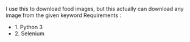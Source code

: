 I use this to download food images, but this actually can download any image from the given keyword
Requirements : 
<ul>
  <li>1. Python 3
  <li>2. Selenium
